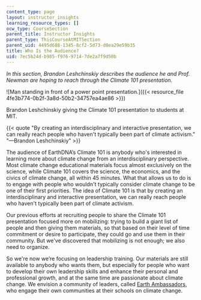 ```yaml
---
content_type: page
layout: instructor_insights
learning_resource_types: []
ocw_type: CourseSection
parent_title: Instructor Insights
parent_type: ThisCourseAtMITSection
parent_uid: 4495d688-1345-8cf2-5d73-d0ea29e59b35
title: Who Is the Audience?
uid: 7ec5b24d-b985-f976-9714-7de2a7f9d50b
---
```


_In this section, Brandon Leshchinskiy describes the audience he and Prof. Newman are hoping to reach through the Climate 101 presentation._

![Man standing in front of a power point presentation.]({{< resource_file 4fe3b774-0b2f-3a8d-50b2-34757ea4ae86 >}})

Brandon Leshchinskiy giving the Climate 101 presentation to students at MIT.

{{< quote "By creating an interdisciplinary and interactive presentation, we can really reach people who haven't typically been part of climate activism." "—Brandon Leshchinskiy" >}}

The audience of EarthDNA’s Climate 101 is anybody who's interested in learning more about climate change from an interdisciplinary perspective. Most climate change educational materials focus almost exclusively on the science, while Climate 101 covers the science, the economics, and the civics of climate change, all within 45 minutes. What that allows us to do is to engage with people who wouldn't typically consider climate change to be one of their first priorities. The idea of Climate 101 is that by creating an interdisciplinary and interactive presentation, we can really reach people who haven't typically been part of climate activism.

Our previous efforts at recruiting people to share the Climate 101 presentation focused more on mobilizing: trying to build a giant list of people and then giving them materials, so that based on their level of time commitment or desire to participate, they could go and use them in their community. But we've discovered that mobilizing is not enough; we also need to organize.

So we're now we’re focusing on leadership training. Our materials are still available to anybody who wants them, but especially for people who want to develop their own leadership skills and enhance their personal and professional growth, and at the same time are passionate about climate change. We envision a community of leaders, called [Earth Ambassadors](https://earthdna.org/ambassadors/), who engage their own communities at their schools on climate change.